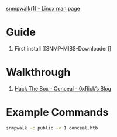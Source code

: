 
[snmpwalk(1) - Linux man page](https://linux.die.net/man/1/snmpwalk)


# Guide

1. First install [[SNMP-MIBS-Downloader]]
# Walkthrough

1. [Hack The Box - Conceal - 0xRick’s Blog](https://0xrick.github.io/hack-the-box/conceal/)


# Example Commands 

```bash
snmpwalk -c public -v 1 conceal.htb
```